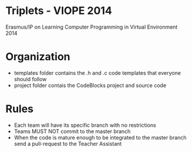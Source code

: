 # Triplets - VIOPE 2014

Erasmus/IP on Learning Computer Programming in Virtual Environment 2014

# Organization
 * templates folder contains the .h and .c code templates that everyone should follow
 * project folder contais the CodeBlocks project and source code


# Rules
 * Each team will have its specific branch with no restrictions
 * Teams MUST NOT commit to the master branch
 * When the code is mature enough to be integrated to the master branch send a pull-request to the Teacher Assistant



